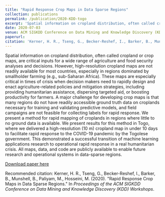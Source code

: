 ```yaml
---
title: "Rapid Response Crop Maps in Data Sparse Regions"
collection: publications
permalink: /publication/2020-KDD-togo
excerpt: 'Spatial information on cropland distribution, often called cropland or crop maps, are critical inputs for a wide range of agriculture and food security analyses and decisions. However, high-resolution cropland maps are not readily available for most countries, especially in regions dominated by smallholder farming (e.g., sub-Saharan Africa). These maps are especially critical in times of crisis when decision makers need to rapidly design and enact agriculture-related policies and mitigation strategies, including providing humanitarian assistance, dispersing targeted aid, or boosting productivity for farmers. A major challenge for developing crop maps is that many regions do not have readily accessible ground truth data on croplands necessary for training and validating predictive models, and field campaigns are not feasible for collecting labels for rapid response. We present a method for rapid mapping of croplands in regions where little to no ground data is available. We present results for this method in Togo, where we delivered a high-resolution (10 m) cropland map in under 10 days to facilitate rapid response to the COVID-19 pandemic by the Togolese government. This demonstrated a successful transition of machine learning applications research to operational rapid response in a real humanitarian crisis. All maps, data, and code are publicly available to enable future research and operational systems in data-sparse regions.'
date: 2020-07-03
venue: ACM SIGKDD Conference on Data Mining and Knowledge Discovery (KDD) Workshops
paperurl: 
citation: 'Kerner, H. R., Tseng, G., Becker-Reshef, I., Barker, B., Munshell, B., Paliyam, M., Hosseini, M. (2020). &quot;Rapid Response Crop Maps in Data Sparse Regions.&quot; In <i>Proceedings of the ACM SIGKDD Conference on Data Mining and Knowledge Discovery (KDD) Workshops</i>.'
---
```

Spatial information on cropland distribution, often called cropland or crop maps, are critical inputs for a wide range of agriculture and food security analyses and decisions. However, high-resolution cropland maps are not readily available for most countries, especially in regions dominated by smallholder farming (e.g., sub-Saharan Africa). These maps are especially critical in times of crisis when decision makers need to rapidly design and enact agriculture-related policies and mitigation strategies, including providing humanitarian assistance, dispersing targeted aid, or boosting productivity for farmers. A major challenge for developing crop maps is that many regions do not have readily accessible ground truth data on croplands necessary for training and validating predictive models, and field campaigns are not feasible for collecting labels for rapid response. We present a method for rapid mapping of croplands in regions where little to no ground data is available. We present results for this method in Togo, where we delivered a high-resolution (10 m) cropland map in under 10 days to facilitate rapid response to the COVID-19 pandemic by the Togolese government. This demonstrated a successful transition of machine learning applications research to operational rapid response in a real humanitarian crisis. All maps, data, and code are publicly available to enable future research and operational systems in data-sparse regions.

[Download paper here](https://arxiv.org/abs/2006.16866)

Recommended citation: Kerner, H. R., Tseng, G., Becker-Reshef, I., Barker, B., Munshell, B., Paliyam, M., Hosseini, M. (2020). &quot;Rapid Response Crop Maps in Data Sparse Regions.&quot; In <i>Proceedings of the ACM SIGKDD Conference on Data Mining and Knowledge Discovery (KDD) Workshops</i>.